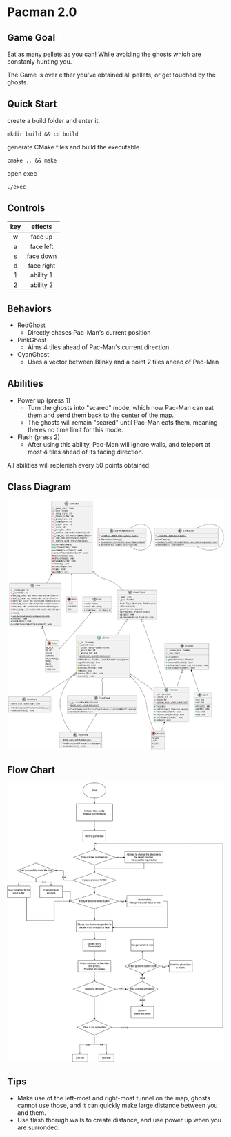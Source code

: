 # Pacman 2.0
## Game Goal
Eat as many pellets as you can! While avoiding the ghosts which are constanly hunting you.

The Game is over either you've obtained all pellets, or get touched by the ghosts.

## Quick Start
create a build folder and enter it.
```shell
mkdir build && cd build
```
generate CMake files and build the executable
```shell
cmake .. && make
```
open exec
```shell
./exec
```

## Controls
| key | effects |
| :--: | :--: |
| w  | face up |
| a  | face left |
| s  | face down |
| d  | face right |
| 1  | ability 1 |
| 2  | ability 2 |

## Behaviors
- RedGhost
    - Directly chases Pac-Man's current position
- PinkGhost
    - Aims 4 tiles ahead of Pac-Man's current direction
- CyanGhost
    - Uses a vector between Blinky and a point 2 tiles ahead of Pac-Man
## Abilities
- Power up (press 1) 
    - Turn the ghosts into "scared" mode, which now Pac-Man can eat them and send them back to the center of the map.
    - The ghosts will remain "scared" until Pac-Man eats them, meaning theres no time limit for this mode.
- Flash (press 2)
    - After using this ability, Pac-Man will ignore walls, and teleport at most 4 tiles ahead of its facing direction.

All abilities will replenish every 50 points obtained.

## Class Diagram
![classdiagram](diagram.png)

## Flow Chart
![flowchart](flowchart.png)

## Tips 
- Make use of the left-most and right-most tunnel on the map, ghosts cannot use those, and it can quickly make large distance between you and them.
- Use flash thorugh walls to create distance, and use power up when you are surronded.


